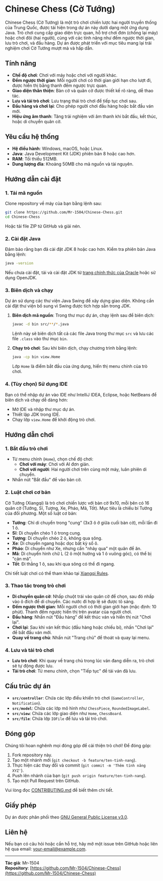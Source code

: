 # Chinese Chess (Cờ Tướng)

 <!-- Thay bằng đường dẫn tới ảnh chụp màn hình thực tế của trò chơi -->

Chinese Chess (Cờ Tướng) là một trò chơi chiến lược hai người truyền thống của Trung Quốc, được tái hiện trong dự án này dưới dạng một ứng dụng Java. Trò chơi cung cấp giao diện trực quan, hỗ trợ chơi đơn (chống lại máy) hoặc chơi đôi (hai người), cùng với các tính năng như đếm ngược thời gian, lưu trò chơi, và đầu hàng. Dự án được phát triển với mục tiêu mang lại trải nghiệm chơi Cờ Tướng mượt mà và hấp dẫn.

## Tính năng
- **Chế độ chơi**: Chơi với máy hoặc chơi với người khác.
- **Đếm ngược thời gian**: Mỗi người chơi có thời gian giới hạn cho lượt đi, được hiển thị bằng thanh đếm ngược trực quan.
- **Giao diện thân thiện**: Bàn cờ và quân cờ được thiết kế rõ ràng, dễ thao tác.
- **Lưu và tải trò chơi**: Lưu trạng thái trò chơi để tiếp tục chơi sau.
- **Đầu hàng và chơi lại**: Cho phép người chơi đầu hàng hoặc bắt đầu ván mới.
- **Hiệu ứng âm thanh**: Tăng trải nghiệm với âm thanh khi bắt đầu, kết thúc, hoặc di chuyển quân cờ.

## Yêu cầu hệ thống
- **Hệ điều hành**: Windows, macOS, hoặc Linux.
- **Java**: Java Development Kit (JDK) phiên bản 8 hoặc cao hơn.
- **RAM**: Tối thiểu 512MB.
- **Dung lượng đĩa**: Khoảng 50MB cho mã nguồn và tài nguyên.

## Hướng dẫn cài đặt

### 1. Tải mã nguồn
Clone repository về máy của bạn bằng lệnh sau:

```bash
git clone https://github.com/Mr-1504/Chinese-Chess.git
cd Chinese-Chess
```

Hoặc tải file ZIP từ GitHub và giải nén.

### 2. Cài đặt Java
Đảm bảo rằng bạn đã cài đặt JDK 8 hoặc cao hơn. Kiểm tra phiên bản Java bằng lệnh:

```bash
java -version
```

Nếu chưa cài đặt, tải và cài đặt JDK từ [trang chính thức của Oracle](https://www.oracle.com/java/technologies/javase-downloads.html) hoặc sử dụng OpenJDK.

### 3. Biên dịch và chạy
Dự án sử dụng các thư viện Java Swing để xây dựng giao diện. Không cần cài đặt thư viện bổ sung vì Swing được tích hợp sẵn trong JDK.

1. **Biên dịch mã nguồn**:
   Trong thư mục dự án, chạy lệnh sau để biên dịch:

   ```bash
   javac -d bin src/**/*.java
   ```

   Lệnh này sẽ biên dịch tất cả các file Java trong thư mục `src` và lưu các file `.class` vào thư mục `bin`.

2. **Chạy trò chơi**:
   Sau khi biên dịch, chạy chương trình bằng lệnh:

   ```bash
   java -cp bin view.Home
   ```

   Lớp `Home` là điểm bắt đầu của ứng dụng, hiển thị menu chính của trò chơi.

### 4. (Tùy chọn) Sử dụng IDE
Bạn có thể nhập dự án vào IDE như IntelliJ IDEA, Eclipse, hoặc NetBeans để biên dịch và chạy dễ dàng hơn:
- Mở IDE và nhập thư mục dự án.
- Thiết lập JDK trong IDE.
- Chạy lớp `view.Home` để khởi động trò chơi.

## Hướng dẫn chơi

### 1. Bắt đầu trò chơi
- Từ menu chính (`Home`), chọn chế độ chơi:
  - **Chơi với máy**: Chơi với AI đơn giản.
  - **Chơi với người**: Hai người chơi trên cùng một máy, luân phiên di chuyển.
- Nhấn nút "Bắt đầu" để vào bàn cờ.

### 2. Luật chơi cơ bản
Cờ Tướng (Xiangqi) là trò chơi chiến lược với bàn cờ 9x10, mỗi bên có 16 quân cờ (Tướng, Sĩ, Tượng, Xe, Pháo, Mã, Tốt). Mục tiêu là chiếu bí Tướng của đối phương. Một số luật cơ bản:
- **Tướng**: Chỉ di chuyển trong "cung" (3x3 ô ở giữa cuối bàn cờ), mỗi lần đi 1 ô.
- **Sĩ**: Di chuyển chéo 1 ô trong cung.
- **Tượng**: Di chuyển chéo 2 ô, không qua sông.
- **Xe**: Di chuyển ngang hoặc dọc bất kỳ số ô.
- **Pháo**: Di chuyển như Xe, nhưng cần "nhảy qua" một quân để ăn.
- **Mã**: Di chuyển hình chữ L (2 ô một hướng và 1 ô vuông góc), có thể bị "cản mã".
- **Tốt**: Đi thẳng 1 ô, sau khi qua sông có thể đi ngang.

Chi tiết luật chơi có thể tham khảo tại [Xiangqi Rules](https://en.wikipedia.org/wiki/Xiangqi).

### 3. Thao tác trong trò chơi
- **Di chuyển quân cờ**: Nhấp chuột trái vào quân cờ để chọn, sau đó nhấp vào ô đích để di chuyển. Các nước đi hợp lệ sẽ được tô sáng.
- **Đếm ngược thời gian**: Mỗi người chơi có thời gian giới hạn (mặc định: 10 phút). Thanh đếm ngược hiển thị trên avatar của người chơi.
- **Đầu hàng**: Nhấn nút "Đầu hàng" để kết thúc ván và hiển thị nút "Chơi lại".
- **Chơi lại**: Sau khi ván kết thúc (đầu hàng hoặc chiếu bí), nhấn "Chơi lại" để bắt đầu ván mới.
- **Quay về trang chủ**: Nhấn nút "Trang chủ" để thoát và quay lại menu.

### 4. Lưu và tải trò chơi
- **Lưu trò chơi**: Khi quay về trang chủ trong lúc ván đang diễn ra, trò chơi sẽ tự động được lưu.
- **Tải trò chơi**: Từ menu chính, chọn "Tiếp tục" để tải ván đã lưu.

## Cấu trúc dự án
- **`src/controller`**: Chứa các lớp điều khiển trò chơi (`GameController`, `Notification`).
- **`src/model`**: Chứa các lớp mô hình như `ChessPiece`, `RoundedImageLabel`.
- **`src/view`**: Chứa các lớp giao diện như `Home`, `ChessBoard`.
- **`src/file`**: Chứa lớp `IOFile` để lưu và tải trò chơi.

## Đóng góp
Chúng tôi hoan nghênh mọi đóng góp để cải thiện trò chơi! Để đóng góp:
1. Fork repository này.
2. Tạo một nhánh mới (`git checkout -b feature/ten-tinh-nang`).
3. Thực hiện các thay đổi và commit (`git commit -m 'Thêm tính năng XYZ'`).
4. Push lên nhánh của bạn (`git push origin feature/ten-tinh-nang`).
5. Tạo một Pull Request trên GitHub.

Vui lòng đọc [CONTRIBUTING.md](CONTRIBUTING.md) để biết thêm chi tiết.

## Giấy phép
Dự án được phân phối theo [GNU General Public License v3.0](LICENSE).

## Liên hệ
Nếu bạn có câu hỏi hoặc cần hỗ trợ, hãy mở một issue trên GitHub hoặc liên hệ qua email: [your-email@example.com](mailto:your-email@example.com).

---

**Tác giả**: Mr-1504  
**Repository**: [https://github.com/Mr-1504/Chinese-Chess](https://github.com/Mr-1504/Chinese-Chess)
